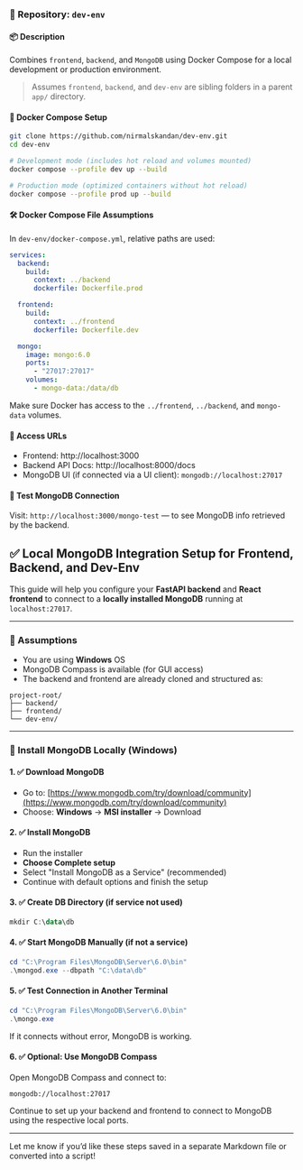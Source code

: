 ### 🔗 Repository: `dev-env`

#### 📦 Description
Combines `frontend`, `backend`, and `MongoDB` using Docker Compose for a local development or production environment.

> Assumes `frontend`, `backend`, and `dev-env` are sibling folders in a parent `app/` directory.

#### 🐳 Docker Compose Setup
```bash
git clone https://github.com/nirmalskandan/dev-env.git
cd dev-env

# Development mode (includes hot reload and volumes mounted)
docker compose --profile dev up --build

# Production mode (optimized containers without hot reload)
docker compose --profile prod up --build
```

#### 🛠️ Docker Compose File Assumptions
In `dev-env/docker-compose.yml`, relative paths are used:
```yaml
services:
  backend:
    build:
      context: ../backend
      dockerfile: Dockerfile.prod

  frontend:
    build:
      context: ../frontend
      dockerfile: Dockerfile.dev

  mongo:
    image: mongo:6.0
    ports:
      - "27017:27017"
    volumes:
      - mongo-data:/data/db
```

Make sure Docker has access to the `../frontend`, `../backend`, and `mongo-data` volumes.

#### 🧭 Access URLs
- Frontend: http://localhost:3000
- Backend API Docs: http://localhost:8000/docs
- MongoDB UI (if connected via a UI client): `mongodb://localhost:27017`

#### 🧪 Test MongoDB Connection
Visit: `http://localhost:3000/mongo-test` — to see MongoDB info retrieved by the backend.

## ✅ Local MongoDB Integration Setup for Frontend, Backend, and Dev-Env

This guide will help you configure your **FastAPI backend** and **React frontend** to connect to a **locally installed MongoDB** running at `localhost:27017`.

---

### 🧱 Assumptions

* You are using **Windows** OS
* MongoDB Compass is available (for GUI access)
* The backend and frontend are already cloned and structured as:

```
project-root/
├── backend/
├── frontend/
└── dev-env/
```

---

### 🍃 Install MongoDB Locally (Windows)

#### 1. ✅ Download MongoDB

* Go to: [https://www.mongodb.com/try/download/community](https://www.mongodb.com/try/download/community)
* Choose: **Windows** → **MSI installer** → Download

#### 2. ✅ Install MongoDB

* Run the installer
* **Choose Complete setup**
* Select "Install MongoDB as a Service" (recommended)
* Continue with default options and finish the setup

#### 3. ✅ Create DB Directory (if service not used)

```powershell
mkdir C:\data\db
```

#### 4. ✅ Start MongoDB Manually (if not a service)

```powershell
cd "C:\Program Files\MongoDB\Server\6.0\bin"
.\mongod.exe --dbpath "C:\data\db"
```

#### 5. ✅ Test Connection in Another Terminal

```powershell
cd "C:\Program Files\MongoDB\Server\6.0\bin"
.\mongo.exe
```

If it connects without error, MongoDB is working.

#### 6. ✅ Optional: Use MongoDB Compass

Open MongoDB Compass and connect to:

```
mongodb://localhost:27017
```

Continue to set up your backend and frontend to connect to MongoDB using the respective local ports.

---

Let me know if you’d like these steps saved in a separate Markdown file or converted into a script!
